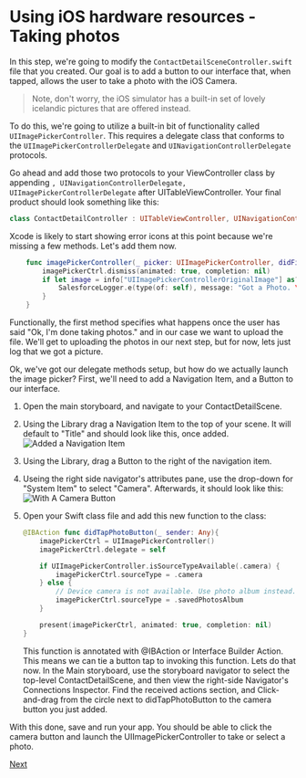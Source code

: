 # Using iOS hardware resources - Taking photos

In this step, we're going to modify the `ContactDetailSceneController.swift` file that you created. Our goal is to add a button to our interface that, when tapped, allows the user to take a photo with the iOS Camera.

> Note, don't worry, the iOS simulator has a built-in set of lovely icelandic pictures that are offered instead.

To do this, we're going to utilize a built-in bit of functionality called `UIImagePickerController`. This requires a delegate class that conforms to the `UIImagePickerControllerDelegate` and `UINavigationControllerDelegate` protocols.

Go ahead and add those two protocols to your ViewController class by appending `, UINavigationControllerDelegate, UIImagePickerControllerDelegate` after UITableViewController. Your final product should look something like this:

```swift
class ContactDetailController : UITableViewController, UINavigationControllerDelegate, UIImagePickerControllerDelegate { ... }
```

Xcode is likely to start showing error icons at this point because we're missing a few methods. Let's add them now.

```swift
    func imagePickerController(_ picker: UIImagePickerController, didFinishPickingMediaWithInfo info: [String : Any]) {
        imagePickerCtrl.dismiss(animated: true, completion: nil)
        if let image = info["UIImagePickerControllerOriginalImage"] as? UIImage {
            SalesforceLogger.e(type(of: self), message: "Got a Photo. \(errorDescription)")
        }
    }

```

Functionally, the first method specifies what happens once the user has said "Ok, I'm done taking photos." and in our case we want to upload the file. We'll get to uploading the photos in our next step, but for now, lets just log that we got a picture.

Ok, we've got our delegate methods setup, but how do we actually launch the image picker? First, we'll need to add a Navigation Item, and a Button to our interface.

1. Open the main storyboard, and navigate to your ContactDetailScene.
2. Using the Library drag a Navigation Item to the top of your scene. It will default to "Title" and should look like this, once added.
   ![Added a Navigation Item](https://codefriar.github.io/IOSAndSalesforce/img/addedNavigationItem.png "Added Navigation Item")
3. Using the Library, drag a Button to the right of the navigation item.
4. Useing the right side navigator's attributes pane, use the drop-down for "System Item" to select "Camera". Afterwards, it should look like this:
   ![With A Camera Button](https://codefriar.github.io/IOSAndSalesforce/img/cameraButton.png "Added a Camera Button")
5. Open your Swift class file and add this new function to the class:

   ```swift
   @IBAction func didTapPhotoButton(_ sender: Any){
       imagePickerCtrl = UIImagePickerController()
       imagePickerCtrl.delegate = self

       if UIImagePickerController.isSourceTypeAvailable(.camera) {
           imagePickerCtrl.sourceType = .camera
       } else {
           // Device camera is not available. Use photo album instead.
           imagePickerCtrl.sourceType = .savedPhotosAlbum
       }

       present(imagePickerCtrl, animated: true, completion: nil)
   }
   ```

   This function is annotated with @IBAction or Interface Builder Action. This means we can tie a button tap to invoking this function. Lets do that now. In the Main storyboard, use the storyboard navigator to select the top-level ContactDetailScene, and then view the right-side Navigator's Connections Inspector.
   Find the received actions section, and Click-and-drag from the circle next to didTapPhotoButton to the camera button you just added.

With this done, save and run your app. You should be able to click the camera button and launch the UIImagePickerController to take or select a photo.

<a href="step6.html" class="btn btn-default pull-right">Next <i class="glyphicon glyphicon-chevron-right"></i></a>
